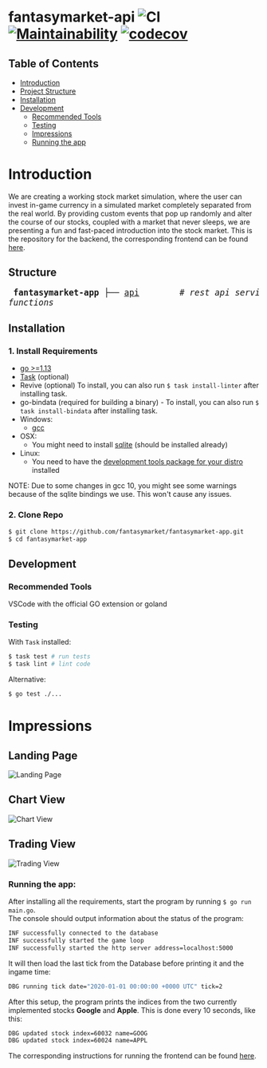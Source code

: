 # fantasymarket-api ![CI](https://github.com/fantasymarket/fantasymarket-api/workflows/CI/badge.svg) [![Maintainability](https://api.codeclimate.com/v1/badges/0702b9a5e11f3a0b7629/maintainability)](https://codeclimate.com/github/fantasymarket/fantasymarket-api/maintainability) [![codecov](https://codecov.io/gh/fantasymarket/fantasymarket-api/branch/develop/graph/badge.svg)](https://codecov.io/gh/fantasymarket/fantasymarket-api)


## Table of Contents

- [Introduction](#introduction)
- [Project Structure](#structure)
- [Installation](#installation)
- [Development](#development)
  - [Recommended Tools](#recommended-tools)
  - [Testing](#testing)
  - [Impressions](#beta-impressions)
  - [Running the app](#running-beta)

# Introduction

We are creating a working stock market simulation, where the user can invest in-game currency in a simulated market completely separated from the real world. By providing custom events that pop up randomly and alter the course of our stocks, coupled with a market that never sleeps, we are presenting a fun and fast-paced introduction into the stock market. This is the repository for the backend, the corresponding frontend can be found [here](https://github.com/fantasymarket/fantasymarket-app).

## Structure

<big><pre>
**fantasymarket-app**
├── [api](api/)&nbsp;&nbsp;&nbsp;&nbsp;&nbsp;&nbsp;&nbsp; _# rest api service_
├── [database](database/) &nbsp; _# database service_
├── [game](game/) &nbsp;&nbsp;&nbsp;&nbsp;&nbsp; _# game service_
└── [utils](utils/) &nbsp;&nbsp;&nbsp;&nbsp; _# utility functions_</pre></big>

## Installation

### 1. Install Requirements

- [go >=1.13](https://golang.org/dl/)
- [Task](https://taskfile.dev/#/installation) (optional)
- Revive (optional) To install, you can also run `$ task install-linter` after installing task.
- go-bindata (required for building a binary) - To install, you can also run `$ task install-bindata` after installing task.
- Windows:
	- [gcc](https://sourceforge.net/projects/tdm-gcc/)
- OSX:
	- You might need to install [sqlite](https://github.com/mattn/go-sqlite3#mac-osx) (should be installed already)
- Linux:
	- You need to have the [development tools package for your distro](https://github.com/mattn/go-sqlite3#linux) installed

NOTE: Due to some changes in gcc 10, you might see some warnings because of the sqlite bindings we use. This won't cause any issues. 

### 2. Clone Repo

```bash
$ git clone https://github.com/fantasymarket/fantasymarket-app.git
$ cd fantasymarket-app
```

## Development

### Recommended Tools

VSCode with the official GO extension or goland 

### Testing

With `Task` installed:

```bash
$ task test # run tests
$ task lint # lint code
```

Alternative:
```bash
$ go test ./...
```

# Impressions
## Landing Page
![Landing Page](https://i.imgur.com/DNQ0Xw8.jpg)

## Chart View
![Chart View](https://i.imgur.com/w5ikPh4.jpg)

## Trading View
![Trading View](https://i.imgur.com/A6Ga5k0.jpg)

### Running the app:

After installing all the requirements, start the program by running `$ go run main.go`.\
The console should output information about the status of the program:

```bash
INF successfully connected to the database
INF successfully started the game loop
INF successfully started the http server address=localhost:5000
```

It will then load the last tick from the Database before printing it and the ingame time:

```bash
DBG running tick date="2020-01-01 00:00:00 +0000 UTC" tick=2
```

After this setup, the program prints the indices from the two currently implemented stocks **Google** and **Apple**. 
This is done every 10 seconds, like this:

```bash
DBG updated stock index=60032 name=GOOG
DBG updated stock index=60024 name=APPL
```

The corresponding instructions for running the frontend can be found [here](https://github.com/fantasymarket/fantasymarket-app).

